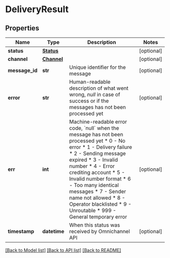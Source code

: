 # DeliveryResult

## Properties
Name | Type | Description | Notes
------------ | ------------- | ------------- | -------------
**status** | [**Status**](Status.md) |  | [optional] 
**channel** | [**Channel**](Channel.md) |  | [optional] 
**message_id** | **str** | Unique identifier for the message | [optional] 
**error** | **str** | Human-readable description of what went wrong, *null* in case of success or if the messages has not been processed yet | [optional] 
**err** | **int** | Machine-readable error code, &#x60;null&#x60; when the message has not been processed yet * 0 - No error * 1 - Delivery failure * 2 - Sending message expired * 3 - Invalid number * 4 - Error crediting account * 5 - Invalid number format * 6 - Too many identical messages * 7 - Sender name not allowed * 8 - Operator blacklisted * 9 - Unroutable * 999 - General temporary error  | [optional] 
**timestamp** | **datetime** | When this status was received by Omnichannel API | [optional] 

[[Back to Model list]](../README.md#documentation-for-models) [[Back to API list]](../README.md#documentation-for-api-endpoints) [[Back to README]](../README.md)


